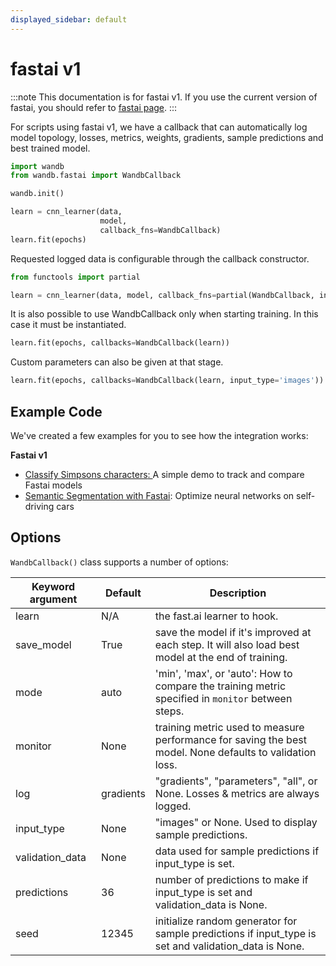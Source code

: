 ```yaml
---
displayed_sidebar: default
---
```


# fastai v1


:::note
This documentation is for fastai v1.
If you use the current version of fastai, you should refer to [fastai page](../intro.md).
:::

For scripts using fastai v1, we have a callback that can automatically log model topology, losses, metrics, weights, gradients, sample predictions and best trained model.

```python
import wandb
from wandb.fastai import WandbCallback

wandb.init()

learn = cnn_learner(data,
                    model,
                    callback_fns=WandbCallback)
learn.fit(epochs)
```

Requested logged data is configurable through the callback constructor.

```python
from functools import partial

learn = cnn_learner(data, model, callback_fns=partial(WandbCallback, input_type='images'))
```

It is also possible to use WandbCallback only when starting training. In this case it must be instantiated.

```python
learn.fit(epochs, callbacks=WandbCallback(learn))
```

Custom parameters can also be given at that stage.

```python
learn.fit(epochs, callbacks=WandbCallback(learn, input_type='images'))
```

## Example Code

We've created a few examples for you to see how the integration works:

**Fastai v1**

* [Classify Simpsons characters](https://github.com/borisdayma/simpsons-fastai)[: ](https://app.wandb.ai/jxmorris12/huggingface-demo/reports/A-Step-by-Step-Guide-to-Tracking-Hugging-Face-Model-Performance--VmlldzoxMDE2MTU)A simple demo to track and compare Fastai models
* [Semantic Segmentation with Fastai](https://github.com/borisdayma/semantic-segmentation): Optimize neural networks on self-driving cars

## Options

`WandbCallback()` class supports a number of options:

| Keyword argument | Default   | Description                                                                                              |
| ---------------- | --------- | -------------------------------------------------------------------------------------------------------- |
| learn            | N/A       | the fast.ai learner to hook.                                                                             |
| save_model       | True      | save the model if it's improved at each step. It will also load best model at the end of training.       |
| mode             | auto      | 'min', 'max', or 'auto': How to compare the training metric specified in `monitor` between steps.        |
| monitor          | None      | training metric used to measure performance for saving the best model. None defaults to validation loss. |
| log              | gradients | "gradients", "parameters", "all", or None. Losses & metrics are always logged.                           |
| input_type       | None      | "images" or None. Used to display sample predictions.                                                    |
| validation_data  | None      | data used for sample predictions if input_type is set.                                                   |
| predictions      | 36        | number of predictions to make if input_type is set and validation_data is None.                          |
| seed             | 12345     | initialize random generator for sample predictions if input_type is set and validation_data is None.     |
